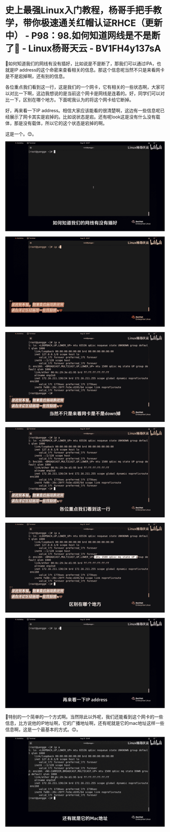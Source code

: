 # 史上最强Linux入门教程，杨哥手把手教学，带你极速通关红帽认证RHCE（更新中） - P98：98.如何知道网线是不是断了 - Linux杨哥天云 - BV1FH4y137sA

🎼如何知道我们的网线有没有插好，比如说是不是断了，那我们可以通过IPA，也就是IP address的这个命密来查看相关的信息。那这个信息呢当然不只是来看网卡是不是宕掉啊，还有别的信息。

各位重点我们看到这一行，这是我们的一个网卡，它有相关的一些状态啊，大家可以对比一下啊，这边我想说的是当前这个网卡是网线是连着的。好，同学们可以对比一下，区别在哪个地方。下面呢我认为的将这个网卡给它断掉。

好，再来看一下IP address。相信大家应该能看的很清楚啊，这边有一些信息呢已经展示了网卡其实是宕掉的。比如说状态是宕。还有呢look这是没有什么没有载体，那是没有载体，所以它的这个状态是宕掉的啊。

这是一个。😊。

![](img/cf072b2a85bc8be64acdfc9ad3972451_1.png)

![](img/cf072b2a85bc8be64acdfc9ad3972451_2.png)

![](img/cf072b2a85bc8be64acdfc9ad3972451_3.png)

![](img/cf072b2a85bc8be64acdfc9ad3972451_4.png)

![](img/cf072b2a85bc8be64acdfc9ad3972451_5.png)

![](img/cf072b2a85bc8be64acdfc9ad3972451_6.png)

🎼特别的一个简单的一个方式啊。当然除此以外呢，我们还能看到这个网卡的一些信息，比方说他的IP地址啊，它的广播地址啊，还有呢就是它的mac地址这样一些信息啊，这是一个最基本的方式。😊。



![](img/cf072b2a85bc8be64acdfc9ad3972451_8.png)
